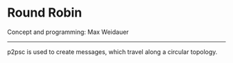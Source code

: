 # Round Robin

Concept and programming: Max Weidauer

---

p2psc is used to create messages, which travel along a circular topology.
